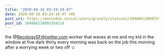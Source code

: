 ```yaml
---
title: "2020-04-16 03:24:19.97"
date: 2020-04-16 03:24:19.97 +00
post_uri: https://mastodon.social/users/gravely/statuses/104006120893359214
post_id: 104006120893359214
---
```

the @RecologySF@twitter.com worker that waves at me and my kid in the window at five dark thirty every morning was back on the job this morning after a worrying week or two off ☺️


